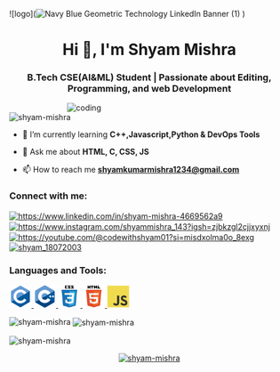 ![logo](![Navy Blue Geometric Technology LinkedIn Banner (1)](https://github.com/user-attachments/assets/97de5ce5-f6b6-400d-abc3-2e8cb7de4740)
)

<h1 align="center">Hi 👋, I'm Shyam Mishra</h1>
<h3 align="center">B.Tech CSE(AI&ML) Student | Passionate about Editing, Programming, and web Development</h3>

<img align="right" alt="coding" width="400" src="https://user-images.githubusercontent.com/55389276/140866485-8fb1c876-9a8f-4d6a-98dc-08c4981eaf70.gif">

<p align="left"> <img src="https://komarev.com/ghpvc/?username=shyam-mishra&label=Profile%20views&color=0e75b6&style=flat" alt="shyam-mishra" /> </p>

- 🌱 I’m currently learning **C++,Javascript,Python & DevOps Tools**

- 💬 Ask me about **HTML, C, CSS, JS**    

- 📫 How to reach me **shyamkumarmishra1234@gmail.com**

<h3 align="left">Connect with me:</h3>
<p align="left">
<a href="https://linkedin.com/in/https://www.linkedin.com/in/shyam-mishra-4669562a9" target="blank"><img align="center" src="https://raw.githubusercontent.com/rahuldkjain/github-profile-readme-generator/master/src/images/icons/Social/linked-in-alt.svg" alt="https://www.linkedin.com/in/shyam-mishra-4669562a9" height="30" width="40" /></a>
<a href="https://instagram.com/https://www.instagram.com/shyammishra_143?igsh=zjbkzgl2cjjxyxnj" target="blank"><img align="center" src="https://raw.githubusercontent.com/rahuldkjain/github-profile-readme-generator/master/src/images/icons/Social/instagram.svg" alt="https://www.instagram.com/shyammishra_143?igsh=zjbkzgl2cjjxyxnj" height="30" width="40" /></a>
<a href="https://www.youtube.com/c/https://youtube.com/@codewithshyam01?si=misdxolma0o_8exg" target="blank"><img align="center" src="https://raw.githubusercontent.com/rahuldkjain/github-profile-readme-generator/master/src/images/icons/Social/youtube.svg" alt="https://youtube.com/@codewithshyam01?si=misdxolma0o_8exg" height="30" width="40" /></a>
<a href="https://www.leetcode.com/shyam_18072003" target="blank"><img align="center" src="https://raw.githubusercontent.com/rahuldkjain/github-profile-readme-generator/master/src/images/icons/Social/leet-code.svg" alt="shyam_18072003" height="30" width="40" /></a>
</p>

<h3 align="left">Languages and Tools:</h3>
<p align="left"> <a href="https://www.cprogramming.com/" target="_blank" rel="noreferrer"> <img src="https://raw.githubusercontent.com/devicons/devicon/master/icons/c/c-original.svg" alt="c" width="40" height="40"/> </a> <a href="https://www.w3schools.com/cpp/" target="_blank" rel="noreferrer"> <img src="https://raw.githubusercontent.com/devicons/devicon/master/icons/cplusplus/cplusplus-original.svg" alt="cplusplus" width="40" height="40"/> </a> <a href="https://www.w3schools.com/css/" target="_blank" rel="noreferrer"> <img src="https://raw.githubusercontent.com/devicons/devicon/master/icons/css3/css3-original-wordmark.svg" alt="css3" width="40" height="40"/> </a> <a href="https://www.w3.org/html/" target="_blank" rel="noreferrer"> <img src="https://raw.githubusercontent.com/devicons/devicon/master/icons/html5/html5-original-wordmark.svg" alt="html5" width="40" height="40"/> </a> <a href="https://developer.mozilla.org/en-US/docs/Web/JavaScript" target="_blank" rel="noreferrer"> <img src="https://raw.githubusercontent.com/devicons/devicon/master/icons/javascript/javascript-original.svg" alt="javascript" width="40" height="40"/> </a> </p>

<p><img align="left" src="https://github-readme-stats.vercel.app/api/top-langs?username=shyam-mishra&show_icons=true&locale=en&layout=compact" alt="shyam-mishra" /></p>

<p>&nbsp;<img align="center" src="https://github-readme-stats.vercel.app/api?username=shyam-mishra&show_icons=true&locale=en" alt="shyam-mishra" /></p>

<p><img align="center" src="https://github-readme-streak-stats.herokuapp.com/?user=shyam-mishra&" alt="shyam-mishra" /></p>


<div align="center">
  <a href="https://github.com/ryo-ma/github-profile-trophy">
    <img src="https://github-profile-trophy.vercel.app/?username=shyam-mishra" alt="shyam-mishra" />
  </a> 
</div>
